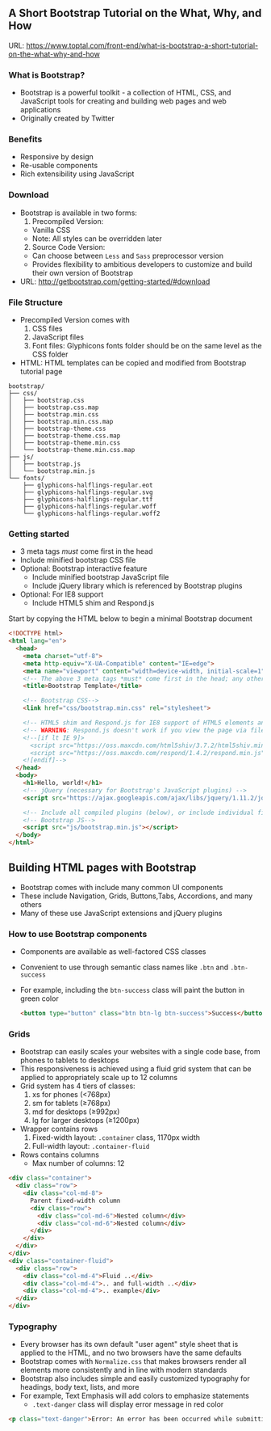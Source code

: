 ## A Short Bootstrap Tutorial on the What, Why, and How
URL: https://www.toptal.com/front-end/what-is-bootstrap-a-short-tutorial-on-the-what-why-and-how

### What is Bootstrap?
- Bootstrap is a powerful toolkit - a collection of HTML, CSS, and JavaScript tools for creating and building web pages and web applications
- Originally created by Twitter

### Benefits
- Responsive by design
- Re-usable components
- Rich extensibility using JavaScript

### Download
- Bootstrap is available in two forms:
  1. Precompiled Version:
    - Vanilla CSS
    - Note: All styles can be overridden later
  2. Source Code Version:
    - Can choose between `Less` and `Sass` preprocessor version
    - Provides flexibility to ambitious developers to customize and build their own version of Bootstrap
- URL: http://getbootstrap.com/getting-started/#download

### File Structure
- Precompiled Version comes with
  1. CSS files
  2. JavaScript files
  3. Font files: Glyphicons fonts folder should be on the same level as the CSS folder
- HTML: HTML templates can be copied and modified from Bootstrap tutorial page
```
bootstrap/
├── css/
│   ├── bootstrap.css
│   ├── bootstrap.css.map
│   ├── bootstrap.min.css
│   ├── bootstrap.min.css.map
│   ├── bootstrap-theme.css
│   ├── bootstrap-theme.css.map
│   ├── bootstrap-theme.min.css
│   └── bootstrap-theme.min.css.map
├── js/
│   ├── bootstrap.js
│   └── bootstrap.min.js
└── fonts/
    ├── glyphicons-halflings-regular.eot
    ├── glyphicons-halflings-regular.svg
    ├── glyphicons-halflings-regular.ttf
    ├── glyphicons-halflings-regular.woff
    └── glyphicons-halflings-regular.woff2
```

### Getting started
- 3 meta tags *must* come first in the head
- Include minified bootstrap CSS file
- Optional: Bootstrap interactive feature
  - Include minified bootstrap JavaScript file
  - Include jQuery library which is referenced by Bootstrap plugins
- Optional: For IE8 support
  - Include HTML5 shim and Respond.js

Start by copying the HTML below to begin a minimal Bootstrap document
```HTML
<!DOCTYPE html>
<html lang="en">
  <head>
    <meta charset="utf-8">
    <meta http-equiv="X-UA-Compatible" content="IE=edge">
    <meta name="viewport" content="width=device-width, initial-scale=1">
    <!-- The above 3 meta tags *must* come first in the head; any other head content must come *after* these tags -->
    <title>Bootstrap Template</title>

    <!-- Bootstrap CSS-->
    <link href="css/bootstrap.min.css" rel="stylesheet">

    <!-- HTML5 shim and Respond.js for IE8 support of HTML5 elements and media queries -->
    <!-- WARNING: Respond.js doesn't work if you view the page via file:// -->
    <!--[if lt IE 9]>
      <script src="https://oss.maxcdn.com/html5shiv/3.7.2/html5shiv.min.js"></script>
      <script src="https://oss.maxcdn.com/respond/1.4.2/respond.min.js"></script>
    <![endif]-->
  </head>
  <body>
    <h1>Hello, world!</h1>
    <!-- jQuery (necessary for Bootstrap's JavaScript plugins) -->
    <script src="https://ajax.googleapis.com/ajax/libs/jquery/1.11.2/jquery.min.js"></script>

    <!-- Include all compiled plugins (below), or include individual files as needed -->
    <!-- Bootstrap JS-->
    <script src="js/bootstrap.min.js"></script>
  </body>
</html>
```

## Building HTML pages with Bootstrap
- Bootstrap comes with include many common UI components
- These include Navigation, Grids, Buttons,Tabs, Accordions, and many others
- Many of these use JavaScript extensions and jQuery plugins

### How to use Bootstrap components
- Components are available as well-factored CSS classes
- Convenient to use through semantic class names like `.btn` and `.btn-success`

- For example,  including the `btn-success` class will paint the button in green color

  ```html
  <button type="button" class="btn btn-lg btn-success">Success</button>
  ```

### Grids
- Bootstrap can easily scales your websites with a single code base, from phones to tablets to desktops
- This responsiveness is achieved using a fluid grid system that can be applied to appropriately scale up to 12 columns
- Grid system has 4 tiers of classes:
  1. xs for phones (<768px)
  2. sm for tablets (≥768px)
  3. md for desktops (≥992px)
  4. lg for larger desktops (≥1200px)
- Wrapper contains rows
  1. Fixed-width layout: `.container` class, 1170px width
  2. Full-width layout: `.container-fluid`
- Rows contains columns
  - Max number of columns: 12

```html
<div class="container">
  <div class="row">
    <div class="col-md-8">
      Parent fixed-width column
      <div class="row">
        <div class="col-md-6">Nested column</div>
        <div class="col-md-6">Nested column</div>
      </div>
    </div>
  </div>
</div>
<div class="container-fluid">
  <div class="row">
    <div class="col-md-4">Fluid ..</div>
    <div class="col-md-4">.. and full-width ..</div>
    <div class="col-md-4">.. example</div>
  </div>
</div>
```

### Typography
- Every browser has its own default "user agent" style sheet that is applied to the HTML, and no two browsers have the same defaults
- Bootstrap comes with `Normalize.css` that makes browsers render all elements more consistently and in line with modern standards
- Bootstrap also includes simple and easily customized typography for headings, body text, lists, and more
- For example, Text Emphasis will add colors to emphasize statements
  - `.text-danger` class will display error message in red color

```html
<p class="text-danger">Error: An error has been occurred while submitting your data.</p>
```
